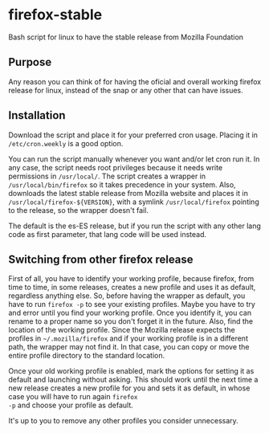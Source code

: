 # firefox-stable
Bash script for linux to have the stable release from Mozilla Foundation

## Purpose
Any reason you can think of for having the oficial and overall working firefox release for linux, instead of the snap or any other that can have issues.

## Installation
Download the script and place it for your preferred cron usage. Placing it in <code>/etc/cron.weekly</code> is a good option.

You can run the script manually whenever you want and/or let cron run it. In any case, the script needs root privileges because it needs write permissions in <code>/usr/local/</code>.
The script creates a wrapper in <code>/usr/local/bin/firefox</code> so it takes precedence in your system. Also, downloads the latest stable release from Mozilla website and places it in <code>/usr/local/firefox-${VERSION}</code>, with a symlink <code>/usr/local/firefox</code> pointing to the release, so the wrapper doesn't fail.

The default is the es-ES release, but if you run the script with any other lang code as first parameter, that lang code will be used instead.

## Switching from other firefox release
First of all, you have to identify your working profile, because firefox, from time to time, in some releases, creates a new profile and uses it as default, regardless anything else. So, before having the wrapper as default, you have to run <code>firefox -p</code> to see your existing profiles. Maybe you have to try and error until you find your working profile. Once you identify it, you can rename to a proper name so you don't forget it in the future. Also, find the location of the working profile. Since the Mozilla release expects the profiles in <code>~/.mozilla/firefox</code> and if your working profile is in a different path, the wrapper may not find it. In that case, you can copy or move the entire profile directory to the standard location.

Once your old working profile is enabled, mark the options for setting it as default and launching without asking. This should work until the next time a new release creates a new profile for you and sets it as default, in whose case you will have to run again <code>firefox -p</code> and choose your profile as default.

It's up to you to remove any other profiles you consider unnecessary.
